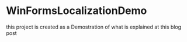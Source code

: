 WinFormsLocalizationDemo
========================

this project is created as a Demostration of what is explained at this blog post

